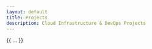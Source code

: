 ```yaml
---
layout: default
title: Projects
description: Cloud Infrastructure & DevOps Projects
---
```


{{ ... }}